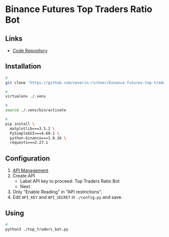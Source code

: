 # Binance Futures Top Traders Ratio Bot

## Links

- [Code Repository](https://github.com/severin-richner/binance-futures-top-traders-bot)

## Installation

```sh
#
git clone 'https://github.com/severin-richner/binance-futures-top-traders-bot.git' binance-futures-top-traders-bot && cd "$_"

#
virtualenv ./.venv

#
source ./.venv/bin/activate

#
pip install \
  matplotlib===3.5.2 \
  PySimpleGUI===4.60.1 \
  python-binance===1.0.16 \
  requests===2.27.1
```

## Configuration

1. [API Management](https://www.binance.com/en/my/settings/api-management)
2. Create API
   - Label API key to proceed: Top Traders Ratio Bot
   - Next
3. Only "Enable Reading" in "API restrictions".
4. Edit `API_KEY` and `API_SECRET` in `./config.py` and save.

## Using

```sh
#
python3 ./top_traders_bot.py
```
